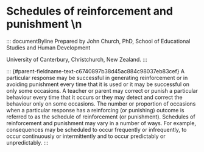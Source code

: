 # Schedules of reinforcement and punishment \n

::: documentByline
Prepared by John Church, PhD, School of Educational Studies and Human
Development

University of Canterbury, Christchurch, New Zealand.
:::

::: {#parent-fieldname-text-c6740897b38d45ac884c98037eb83cef}
A particular response may be successful in generating reinforcement or
in avoiding punishment every time that it is used or it may be
successful on only some occasions. A teacher or parent may correct or
punish a particular behaviour every time that it occurs or they may
detect and correct the behaviour only on some occasions. The number or
proportion of occasions when a particular response has a reinforcing (or
punishing) outcome is referred to as the schedule of reinforcement (or
punishment). Schedules of reinforcement and punishment may vary in a
number of ways. For example, consequences may be scheduled to occur
frequently or infrequently, to occur continuously or intermittently and
to occur predictably or unpredictably.
:::
